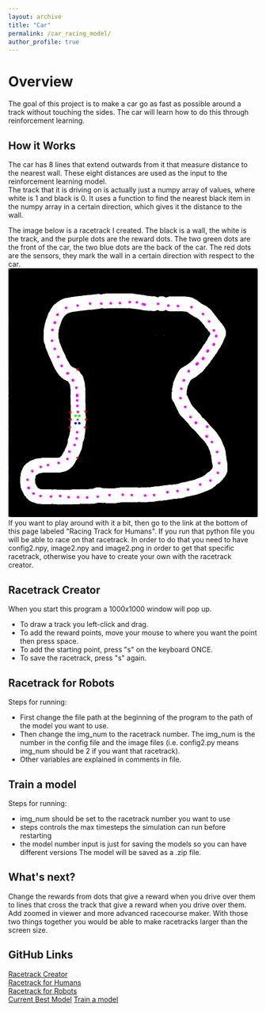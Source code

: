 ```yaml
---
layout: archive
title: "Car"
permalink: /car_racing_model/
author_profile: true
---
```


Overview
======
The goal of this project is to make a car go as fast as possible around a track without touching the sides. The car will learn how to do this through reinforcement learning.

How it Works
-----
The car has 8 lines that extend outwards from it that measure distance to the nearest wall. These eight distances are used as the input to the reinforcement learning model.  
The track that it is driving on is actually just a numpy array of values, where white is 1 and black is 0. It uses a function to find the nearest black item in the numpy array in a certain direction, which gives it the distance to the wall.  

The image below is a racetrack I created. The black is a wall, the white is the track, and the purple dots are the reward dots. The two green dots are the front of the car, the two blue dots are the back of the car. The red dots are the sensors, they mark the wall in a certain direction with respect to the car.  
![Image of a racetrack.](https://github.com/EndeavoringOrb/EndeavoringOrb.github.io/blob/main/files/racetrack.png?raw=true)  
If you want to play around with it a bit, then go to the link at the bottom of this page labeled "Racing Track for Humans". If you run that python file you will be able to race on that racetrack. In order to do that you need to have config2.npy, image2.npy and image2.png in order to get that specific racetrack, otherwise you have to create your own with the racetrack creator.  

Racetrack Creator
-----
When you start this program a 1000x1000 window will pop up.  
- To draw a track you left-click and drag.  
- To add the reward points, move your mouse to where you want the point then press space.  
- To add the starting point, press "s" on the keyboard ONCE.  
- To save the racetrack, press "s" again.  

Racetrack for Robots
-----
Steps for running:  
- First change the file path at the beginning of the program to the path of the model you want to use.
- Then change the img_num to the racetrack number. The img_num is the number in the config file and the image files (i.e. config2.py means img_num should be 2 if you want that racetrack).
- Other variables are explained in comments in file.

Train a model
-----
Steps for running:
- img_num should be set to the racetrack number you want to use
- steps controls the max timesteps the simulation can run before restarting
- the model number input is just for saving the models so you can have different versions
The model will be saved as a .zip file.

What's next?
-----
Change the rewards from dots that give a reward when you drive over them to lines that cross the track that give a reward when you drive over them.  
Add zoomed in viewer and more advanced racecourse maker. With those two things together you would be able to make racetracks larger than the screen size.  

GitHub Links
-----
[Racetrack Creator](https://github.com/EndeavoringOrb/RL_car/blob/main/make_racecourse.py)  
[Racetrack for Humans](https://github.com/EndeavoringOrb/RL_car/blob/main/car_racing.py)  
[Racetrack for Robots](https://github.com/EndeavoringOrb/RL_car/blob/main/car_racing_test.py)  
[Current Best Model](https://github.com/EndeavoringOrb/RL_car/blob/main/ppo_model6/94208.zip)
[Train a model](https://github.com/EndeavoringOrb/RL_car/blob/main/SB3train.py)
